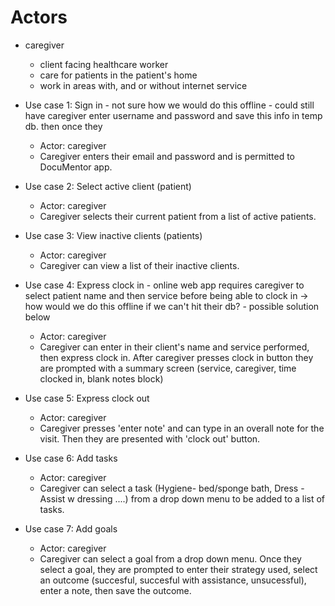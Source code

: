 # Actors
* caregiver
  * client facing healthcare worker
  * care for patients in the patient's home
  * work in areas with, and or without internet service

* Use case 1: Sign in - not sure how we would do this offline - could still have caregiver enter username and password
  and save this info in temp db. then once they
  * Actor: caregiver
  * Caregiver enters their email and password and is permitted to DocuMentor app. 

* Use case 2: Select active client (patient)
  * Actor: caregiver
  * Caregiver selects their current patient from a list of active patients.

* Use case 3: View inactive clients (patients)
  * Actor: caregiver
  * Caregiver can view a list of their inactive clients.

* Use case 4: Express clock in - online web app requires caregiver to select patient name and then service
                                 before being able to clock in -> how would we do this offline if we can't hit
                                 their db?
                               - possible solution below 
  * Actor: caregiver
  * Caregiver can enter in their client's name and service performed, then express clock in. After caregiver presses clock 
    in button they are prompted with a summary screen (service, caregiver, time clocked in, blank notes block)
      
* Use case 5: Express clock out 
  * Actor: caregiver
  * Caregiver presses 'enter note' and can type in an overall note for the visit. Then they are presented with 'clock out' button.

* Use case 6: Add tasks
  * Actor: caregiver
  * Caregiver can select a task (Hygiene- bed/sponge bath, Dress - Assist w dressing ....) from a drop down menu to be added to 
  a list of tasks.
  
* Use case 7: Add goals
  * Actor: caregiver
  * Caregiver can select a goal from a drop down menu. Once they select a goal, they are prompted to enter their strategy used, select
  an outcome (succesful, succesful with assistance, unsucessful), enter a note, then save the outcome.
  


  
 
 
  
